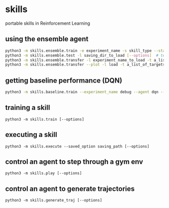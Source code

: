 # skills
portable skills in Reinforcement Learning

## using the ensemble agent
```bash
python3 -m skills.ensemble.train -e experiment_name -s skill_type --start_state room1 --agent ensemble --steps 1000 [--options]  # train
python3 -m skills.ensemble.test -l saving_dir_to_load [--options]  # test
python3 -m skills.ensemble.transfer -l experiment_name_to_load -t a_list_of_targets -s skill_type --agent ensemble -s skill_type  # transfer and meta learn
python3 -m skills.ensemble.transfer --plot -l load -t a_list_of_targets -s skill_type --agent ensemble # plot after transfer experiment
```

## getting baseline performance (DQN)
```bash
python3 -m skills.baseline.train --experiment_name debug --agent dqn --env MontezumaRevengeNoFrameskip-v4 [--options]  # train  
```

## training a skill
```shell
python3 -m skills.train [--options]
```

## executing a skill
```shell
python3 -m skills.execute --saved_option saving_path [--options]
```

## control an agent to step through a gym env
```shell
python3 -m skills.play [--options]
```

## control an agent to generate trajectories
```shell
python3 -m skills.generate_traj [--options]
```
